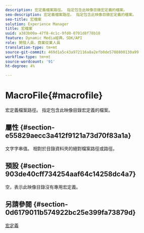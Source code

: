```yaml
---
description: 宏定義檔案路徑。 指定包含此映像目錄宏定義的檔案。
seo-description: 宏定義檔案路徑。 指定包含此映像目錄宏定義的檔案。
seo-title: 宏檔案
solution: Experience Manager
title: 宏檔案
uuid: a383b00a-47f8-4c1c-9fd0-0701d8f78b18
feature: Dynamic Media經典，SDK/API
role: 開發人員，商業從業人員
translation-type: tm+mt
source-git-commit: 469d1a5c43a972116a8a2efb0de5708800130a99
workflow-type: tm+mt
source-wordcount: '91'
ht-degree: 4%

---
```



# MacroFile{#macrofile}

宏定義檔案路徑。 指定包含此映像目錄宏定義的檔案。

## 屬性 {#section-e55829aecc3a412f9121a73d70f83a1a}

文字字串值。 相對於目錄資料夾的絕對檔案路徑或路徑。

## 預設 {#section-903de40cff734254aaf64c14258dc4a7}

空，表示此映像目錄沒有專用宏定義。

## 另請參閱 {#section-0d6179011b574922bc25e399fa73879d}

[宏定義](../../../../../is-api/image-catalog/image-serving-api-ref/c-image-catalog-reference/c-macro-definition-reference/c-macro-definition-reference.md#concept-5ec73f7636c1496fba1e94094e694e79)
